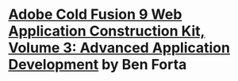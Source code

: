 # [Adobe Cold Fusion 9 Web Application Construction Kit, Volume 3: Advanced Application Development](https://www.amazon.com/Adobe-ColdFusion-Web-Application-Construction/dp/0321679202) by Ben Forta
